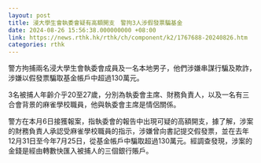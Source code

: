 ```yaml
---
layout: post
title: 浸大學生會執委會疑有高額開支　警拘3人涉假發票騙基金
date: 2024-08-26 15:56:38.000000000 +08:00
link: https://news.rthk.hk/rthk/ch/component/k2/1767688-20240826.htm
categories: rthk
---
```


警方拘捕兩名浸大學生會執委會成員及一名本地男子，他們涉嫌串謀行騙及欺詐，涉嫌以假發票騙取基金帳戶中超過130萬元。

3名被捕人年齡介乎20至27歲，分別為執委會主席、財務負責人，以及一名有三合會背景的麻雀學校職員，他與執委會主席是情侶關係。

警方在本月6日接獲報案，指執委會的報告中出現可疑的高額開支，據了解，涉案的財務負責人承認受麻雀學校職員的指示，涉嫌曾向書記提交假發票，並在去年12月31日至今年7月25日，從基金帳戶中騙取超過130萬元。經調查發現，涉案的金錢是經由轉數快匯入被捕人的三個銀行賬戶。
